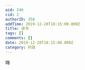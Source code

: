 ```yaml
---
aid: 246
cid: 2
authorID: 358
addTime: 2019-12-28T18:15:00.000Z
title: 读书
tags: []
comments: []
date: 2019-12-28T18:15:00.000Z
category: 时政
---
```


嗨
